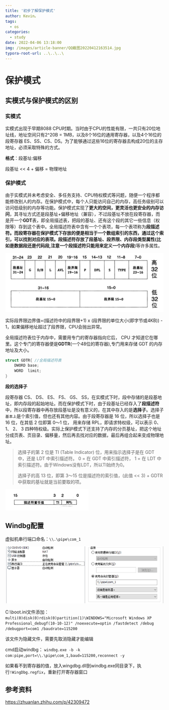 ```yaml
---
title: '初步了解保护模式'
author: Kevin。
tags:
  - os
categories:
  - study
date: 2022-04-06 13:18:00
img: /images/article-banner/QQ截图20220412163514.jpg
typora-root-url: ..\..\..\
---
```


# 保护模式

## 实模式与保护模式的区别

### 实模式

实模式出现于早期8088 CPU时期。当时由于CPU的性能有限，一共只有20位地址线，地址空间只有2^20B = 1MB，以及8个16位的通用寄存器，以及4个16位的段寄存器 ES、SS、CS、DS。为了能够通过这些16位的寄存器去构成20位的主存地址，必须采取特殊的方式。

**格式**：段基址:偏移

段基址 << 4 + 偏移 = 物理地址

### 保护模式

由于实模式并未考虑安全、多任务支持、CPU特权模式等问题，随便一个程序都能修改别人的内存。在保护模式中，每个人只能访问自己的内存，高任务级别可以访问低级别的内存等功能。保护模式实现了**更大的空间，更灵活也更安全的内存访问**，其寻址方式还是段基址+偏移地址（兼容），不过段基址不放在段寄存器，而是开一个**GDT**表，即全局描述表，把段的基址、还有这个段的其它一些信息（权限等）存到这个表中。全局描述符表中含有一个个表项，每一个表项称为**段描述符。**而段寄存器在保护模式下存放的便是相当于一个数组索引的东西，通过这个索引，可以找到对应的表项。段描述符存放了段基址、段界限、内存段类型属性(比如是数据段还是代码段,注意**一个段描述符只能用来定义一个内存段**)等许多属性。

![image-20220405231058207](/images/保护模式/image-20220405231058207.png)

实际段界限边界值=(描述符中的段界限+1) x (段界限的单位大小(即字节或4KB)) - 1，如果偏移地址超过了段界限，CPU会抛出异常。

全局描述符表位于内存中，需要用专门的寄存器指向它后， CPU 才知道它在哪里。这个专门的寄存器便是**GDTR**(一个48位的寄存器),专门用来存储 GDT 的内存地址及大小。

```c
struct GDTR{ //全局描述符表
	DWORD base;
	WORD  limit; 
}
```

**段的选择子**

段寄存器 CS、 DS、 ES、 FS、 GS、 SS，在实模式下时，段中存储的是段基地址，即内存段的起始地址。而在保护模式下时，由于段基址已经存入了**段描述符**中，所以段寄存器中再存放段基址是没有意义的，在其中存入的是**选择子**。选择子```基本上```是个索引值，但也还有其他内容。由于段寄存器是 16 位，所以选择子也是 16 位，在其低 2 位即第 0～1 位， 用来存储 RPL，即请求特权级，可以表示 0、 1、 2、 3 四种特权级。实际上保护模式下还支持了内存的分页基址，把这个地址分成页表、页目录、偏移量，然后再去找对应的数据，最后再组合起来变成物理地址。

> 选择子的第 2 位是 TI (Table Indicator) 位，用来指示选择子是在 GDT 中，还是 LDT 中索引描述符。  0  = 在 GDT 中索引描述符， 1  = 在 LDT 中索引描述符。由于Windows没有LDT，所以TI始终为0。
>
> 选择子的高 13 位，即第 3～15 位是描述符的索引值，(此值 << 3) + GDTR中获取的基址就是当前要取的项。

![选择子结构](/images/保护模式/image-20220405231740040.png)

## Windbg配置

虚拟机串行端口命名：`\\.\pipe\com_1`

![image-20220409175524084](/images/保护模式/image-20220409175524084.png)

C:\boot.ini文件添加：
`multi(0)disk(0)rdisk(0)partition(1)\WINDOWS="Microsoft Windows XP Professional_debugf(10-10-12)" /noexecute=optin /fastdetect /debug /debugport=com1 /baudrate=115200`

该文件为隐藏文件，需要先取消隐藏才能编辑

cmd启动windbg：
`windbg.exe -b -k com:pipe,port=\\.\pipe\com_1,baud=115200,reconnect -y`

如果看不到寄存器的值，放入wingdbg.dll到windbg.exe同目录下，执行`!WingDbg.regfix`，重新打开寄存器窗口

## 参考资料

https://zhuanlan.zhihu.com/p/42309472
